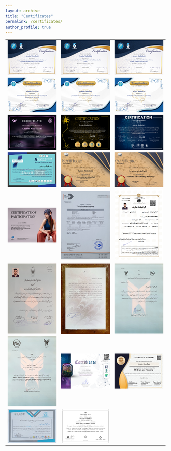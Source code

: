 ```yaml
---
layout: archive
title: "Certificates"
permalink: /certificates/
author_profile: true
---
```


| | | |
|:-------------------------:|:-------------------------:|:-------------------------:|
| <a href="/images/certificate-01.png" target="_blank"><img src="/images/certificate-01.png" /></a> | <a href="/images/certificate-02.png" target="_blank"><img src="/images/certificate-02.png" /></a> | <a href="/images/certificate-03.png" target="_blank"><img src="/images/certificate-03.png" /></a> |
| <a href="/images/certificate-15.png" target="_blank"><img src="/images/certificate-15.png" /></a> | <a href="/images/certificate-16.png" target="_blank"><img src="/images/certificate-16.png" /></a> | <a href="/images/certificate-23.png" target="_blank"><img src="/images/certificate-23.png" /></a> |
| <a href="/images/certificate-18.jpeg" target="_blank"><img src="/images/certificate-18.jpeg" /></a>  | <a href="/images/certificate-07.png" target="_blank"><img src="/images/certificate-07.png" /></a> | <a href="/images/certificate-08.png" target="_blank"><img src="/images/certificate-08.png" /></a> |
| <a href="/images/certificate-10.png" target="_blank"><img src="/images/certificate-10.png" /></a> | <a href="/images/certificate-09.jpg" target="_blank"><img src="/images/certificate-09.jpg" /></a> | <a href="/images/certificate-14.jpg" target="_blank"><img src="/images/certificate-14.jpg" /></a> |
| <a href="/images/certificate-13.png" target="_blank"><img src="/images/certificate-13.png" /></a> | <a href="/images/certificate-04.jpg" target="_blank"><img src="/images/certificate-04.jpg" /></a> | <a href="/images/certificate-05.png" target="_blank"><img src="/images/certificate-05.png" /></a> |
| <a href="/images/certificate-06.jpg" target="_blank"><img src="/images/certificate-06.jpg" /></a> | <a href="/images/certificate-17.jpg" target="_blank"><img src="/images/certificate-17.jpg" /></a> | <a href="/images/certificate-20.jpg" target="_blank"><img src="/images/certificate-20.jpg" /></a> |
| <a href="/images/certificate-21.jpg" target="_blank"><img src="/images/certificate-21.jpg" /></a> | <a href="/images/certificate-11.jpeg" target="_blank"><img src="/images/certificate-11.jpeg" /></a> | <a href="/images/certificate-12.jpg" target="_blank"><img src="/images/certificate-12.jpg" /></a> |
<a href="/images/certificate-22.jpg" target="_blank"><img src="/images/certificate-22.jpg" /></a> | <a href="/images/certificate-19.png" target="_blank"><img src="/images/certificate-19.png" /></a> |
